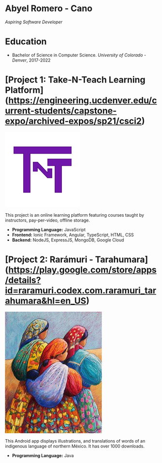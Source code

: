 # Abyel Romero - Cano
*Aspiring Software Developer*

# Education
* Bachelor of Science in Computer Science. *University of Colorado - Denver*, 2017-2022

# [Project 1: Take-N-Teach Learning Platform] (https://engineering.ucdenver.edu/current-students/capstone-expo/archived-expos/sp21/csci2)
![alt text](thumbnail_image.png)

This project is an online learning platform featuring courses taught by instructors, pay-per-video, offline storage.
* **Programming Language:** JavaScript
* **Frontend:** Ionic Framework, Angular, TypeScript, HTML, CSS
* **Backend:** NodeJS, ExpressJS, MongoDB, Google Cloud

# [Project 2: Rarámuri - Tarahumara] (https://play.google.com/store/apps/details?id=raramuri.codex.com.raramuri_tarahumara&hl=en_US)
![alt text](tarahumara-women-candy-mayer.jpg)

This Android app displays illustrations, and translations of words of an indigenous language of northern México. It has over 1000 downloads.
* **Programming Language:** Java






 
